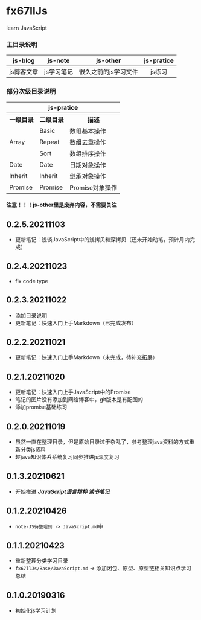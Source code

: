# fx67llJs
learn JavaScript

### 主目录说明
|  js-blog   | js-note  |  js-other  |  js-pratice  |
|  :----:  |  :----:  |  :----:  |  :----:  |
| js博客文章  | js学习笔记 | 很久之前的js学习文件 | js练习 |

### 部分次级目录说明
<table>
	<tr>
        <th colspan="3">js-pratice</th>
    </tr>
	<tr>
	    <th>一级目录</th>
	    <th>二级目录</th>
	    <th>描述</th>  
	</tr >
	<tr >
	    <td rowspan="3">Array</td>
	    <td>Basic</td>
	    <td>数组基本操作</td>
	</tr>
	<tr>
	    <td>Repeat</td>
	    <td>数组去重操作</td>
	</tr>
	<tr>
	    <td>Sort</td>
	    <td>数组排序操作</td>
	</tr>
	<tr>
	    <td >Date</td>
	    <td>Date</td>
	    <td>日期对象操作</td>
	</tr>
	<tr>
	    <td >Inherit</td>
	    <td >Inherit</td>
	    <td >继承对象操作</td>
	</tr>
	<tr>
	    <td >Promise</td>
	    <td >Promise</td>
	    <td >Promise对象操作</td>
	</tr>
</table>

#### 注意！！！js-other里是废弃内容，不需要关注  

## 0.2.5.20211103
* 更新笔记：浅谈JavaScript中的浅拷贝和深拷贝（还未开始动笔，预计月内完成）  

## 0.2.4.20211023
* fix code type

## 0.2.3.20211022
* 添加目录说明  
* 更新笔记：快速入门上手Markdown（已完成发布）

## 0.2.2.20211021
* 更新笔记：快速入门上手Markdown（未完成，待补充拓展）

## 0.2.1.20211020
* 更新笔记：快速入门上手JavaScript中的Promise  
* 笔记的图片没有添加到网络博客中，git版本是有配图的  
* 添加promise基础练习  

## 0.2.0.20211019
* 虽然一直在整理目录，但是原始目录过于杂乱了，参考整理java资料的方式重新分类js资料  
* 趁java知识体系系统复习同步推进js深度复习

## 0.1.3.20210621
* 开始推进 ***JavaScript语言精粹 读书笔记***

## 0.1.2.20210426
* `note-JS待整理到 -> JavaScript.md`中

## 0.1.1.20210423
* 重新整理分类学习目录
* `fx67llJs/Base/JavaScript.md` -> 添加闭包、原型、原型链相关知识点学习总结

## 0.1.0.20190316
* 初始化js学习计划